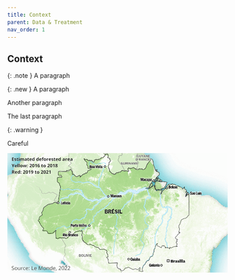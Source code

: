 ```yaml
---
title: Context
parent: Data & Treatment
nav_order: 1
---
```


## Context

{: .note }
A paragraph

{: .new }
A paragraph

Another paragraph

The last paragraph

{: .warning }

Careful

![Deforestation since 2016](assets/images/forest_gif.gif)
